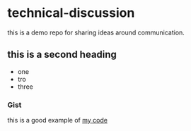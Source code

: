 # technical-discussion
this is a demo repo for sharing ideas around communication.


## this is a second heading

* one
* tro
* three

### Gist

this is a good example of [my code](https://gist.github.com/ahmed-abid/d8ba05652e18fe0f3b175697f601676f)
